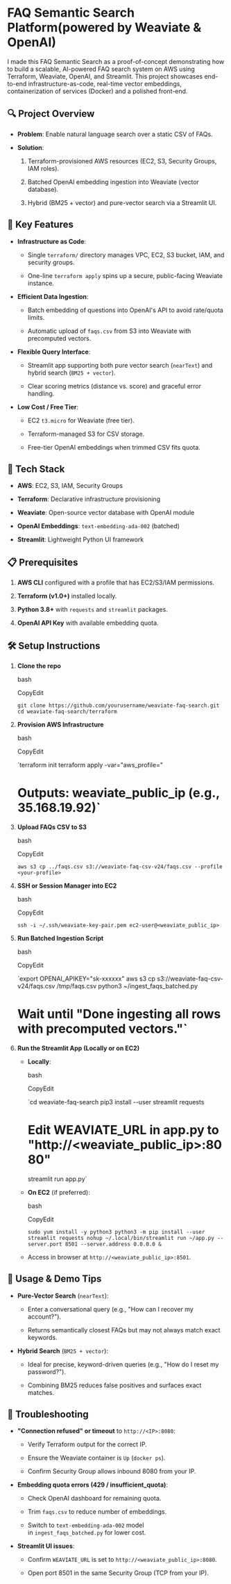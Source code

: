 FAQ Semantic Search Platform(powered by Weaviate & OpenAI)
============================

I made this FAQ Semantic Search as a proof-of-concept demonstrating how to build a scalable, AI-powered FAQ search system on AWS using Terraform, Weaviate, OpenAI, and Streamlit. This project showcases end-to-end infrastructure-as-code, real-time vector embeddings, containerization of services (Docker) and a polished front-end. 

🔍 Project Overview
-------------------

-   **Problem**: Enable natural language search over a static CSV of FAQs.

-   **Solution**:

    1.  Terraform-provisioned AWS resources (EC2, S3, Security Groups, IAM roles).

    2.  Batched OpenAI embedding ingestion into Weaviate (vector database).

    3.  Hybrid (BM25 + vector) and pure-vector search via a Streamlit UI.

🎯 Key Features
---------------

-   **Infrastructure as Code**:

    -   Single `terraform/` directory manages VPC, EC2, S3 bucket, IAM, and security groups.

    -   One-line `terraform apply` spins up a secure, public-facing Weaviate instance.

-   **Efficient Data Ingestion**:

    -   Batch embedding of questions into OpenAI's API to avoid rate/quota limits.

    -   Automatic upload of `faqs.csv` from S3 into Weaviate with precomputed vectors.

-   **Flexible Query Interface**:

    -   Streamlit app supporting both pure vector search (`nearText`) and hybrid search (`BM25 + vector`).

    -   Clear scoring metrics (distance vs. score) and graceful error handling.

-   **Low Cost / Free Tier**:

    -   EC2 `t3.micro` for Weaviate (free tier).

    -   Terraform-managed S3 for CSV storage.

    -   Free-tier OpenAI embeddings when trimmed CSV fits quota.

🚀 Tech Stack
-------------

-   **AWS**: EC2, S3, IAM, Security Groups

-   **Terraform**: Declarative infrastructure provisioning

-   **Weaviate**: Open-source vector database with OpenAI module

-   **OpenAI Embeddings**: `text-embedding-ada-002` (batched)

-   **Streamlit**: Lightweight Python UI framework

📋 Prerequisites
----------------

1.  **AWS CLI** configured with a profile that has EC2/S3/IAM permissions.

2.  **Terraform (v1.0+)** installed locally.

3.  **Python 3.8+** with `requests` and `streamlit` packages.

4.  **OpenAI API Key** with available embedding quota.

🛠️ Setup Instructions
----------------------

1.  **Clone the repo**

    bash

    CopyEdit

    `git clone https://github.com/yourusername/weaviate-faq-search.git
    cd weaviate-faq-search/terraform`

2.  **Provision AWS Infrastructure**

    bash

    CopyEdit

    `terraform init
    terraform apply -var="aws_profile=<your-profile>"
    # Outputs: weaviate_public_ip (e.g., 35.168.19.92)`

3.  **Upload FAQs CSV to S3**

    bash

    CopyEdit

    `aws s3 cp ../faqs.csv s3://weaviate-faq-csv-v24/faqs.csv --profile <your-profile>`

4.  **SSH or Session Manager into EC2**

    bash

    CopyEdit

    `ssh -i ~/.ssh/weaviate-key-pair.pem ec2-user@<weaviate_public_ip>`

5.  **Run Batched Ingestion Script**

    bash

    CopyEdit

    `export OPENAI_APIKEY="sk-xxxxxx"
    aws s3 cp s3://weaviate-faq-csv-v24/faqs.csv /tmp/faqs.csv
    python3 ~/ingest_faqs_batched.py
    # Wait until "Done ingesting all rows with precomputed vectors."`

6.  **Run the Streamlit App (Locally or on EC2)**

    -   **Locally**:

        bash

        CopyEdit

        `cd weaviate-faq-search
        pip3 install --user streamlit requests
        # Edit WEAVIATE_URL in app.py to "http://<weaviate_public_ip>:8080"
        streamlit run app.py`

    -   **On EC2** (if preferred):

        bash

        CopyEdit

        `sudo yum install -y python3
        python3 -m pip install --user streamlit requests
        nohup ~/.local/bin/streamlit run ~/app.py --server.port 8501 --server.address 0.0.0.0 &`

    -   Access in browser at `http://<weaviate_public_ip>:8501`.

🧰 Usage & Demo Tips
--------------------

-   **Pure-Vector Search** (`nearText`):

    -   Enter a conversational query (e.g., "How can I recover my account?").

    -   Returns semantically closest FAQs but may not always match exact keywords.

-   **Hybrid Search** (`BM25 + vector`):

    -   Ideal for precise, keyword-driven queries (e.g., "How do I reset my password?").

    -   Combining BM25 reduces false positives and surfaces exact matches.

🔧 Troubleshooting
------------------

-   **"Connection refused" or timeout** to `http://<IP>:8080`:

    -   Verify Terraform output for the correct IP.

    -   Ensure the Weaviate container is `Up` (`docker ps`).

    -   Confirm Security Group allows inbound 8080 from your IP.

-   **Embedding quota errors (429 / insufficient_quota)**:

    -   Check OpenAI dashboard for remaining quota.

    -   Trim `faqs.csv` to reduce number of embeddings.

    -   Switch to `text-embedding-ada-002` model in `ingest_faqs_batched.py` for lower cost.

-   **Streamlit UI issues**:

    -   Confirm `WEAVIATE_URL` is set to `http://<weaviate_public_ip>:8080`.

    -   Open port 8501 in the same Security Group (TCP from your IP).